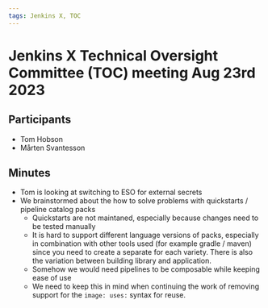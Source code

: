 ```yaml
---
tags: Jenkins X, TOC
---
```

# Jenkins X Technical Oversight Committee (TOC) meeting Aug 23rd 2023

## Participants

- Tom Hobson
- Mårten Svantesson 

## Minutes

+ Tom is looking at switching to ESO for external secrets
+ We brainstormed about the how to solve problems with quickstarts / pipeline catalog packs
    + Quickstarts are not maintaned, especially because changes need to be tested manually
    + It is hard to support different language versions of packs, especially in combination with other tools used (for example gradle / maven) since you need to create a separate for each variety. There is also the variation between building library and application.
    + Somehow we would need pipelines to be composable while keeping ease of use
    + We need to keep this in mind when continuing the work of removing support for the `image: uses:` syntax for reuse.


